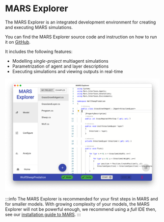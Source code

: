 ﻿---
sidebar_position: 200
sidebar_label: MARS Explorer
---

# MARS Explorer

The MARS Explorer is an integrated development environment for creating and executing MARS simulations.


You can find the MARS Explorer source code and instruction on how to run it on [GitHub](https://github.com/MARS-Group-HAW/mars-explorer).

It includes the following features:

- Modelling *single-project* multiagent simulations
- Parametrization of agent and layer descriptions
- Executing simulations and viewing outputs in real-time

![MARS Explorer Screenshot](./mars-explorer.png)


:::info
The MARS Explorer is recommended for your first steps in MARS and for smaller models. With growing complexity of your models, the MARS Explorer will not be powerful enough, we recommend using a *full* IDE then, see our [installation guide to MARS](installation.md).
:::